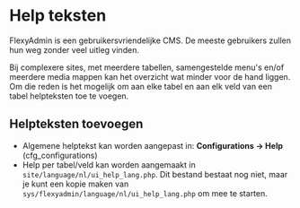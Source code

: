# Help tekstenFlexyAdmin is een gebruikersvriendelijke CMS. De meeste gebruikers zullen hun weg zonder veel uitleg vinden.Bij complexere sites, met meerdere tabellen, samengestelde menu's en/of meerdere media mappen kan het overzicht wat minder voor de hand liggen. Om diereden is het mogelijk om aan elke tabel en aan elk veld van een tabelhelpteksten toe te voegen.## Helpteksten toevoegen- Algemene helptekst kan worden aangepast in: **Configurations -> Help** (cfg_configurations)- Help per tabel/veld kan worden aangemaakt in `site/language/nl/ui_help_lang.php`. Dit bestand bestaat nog niet, maar je kunt een kopie maken van `sys/flexyadmin/language/nl/ui_help_lang.php` om mee te starten.